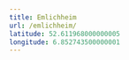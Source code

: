```yaml
---
title: Emlichheim
url: /emlichheim/
latitude: 52.611968000000005
longitude: 6.852743500000001
---
```

